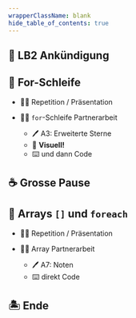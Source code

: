 ```yaml
---
wrapperClassName: blank
hide_table_of_contents: true
---
```


<Timeline title="Woche 8">
<Event time="12:45">

## 🏅 LB2 Ankündigung

</Event>
<Event time="13:00">

## 🔁 For-Schleife

- :man_teacher: Repetition / Präsentation
- :woman_student: `for`-Schleife Partnerarbeit

  - 🖊️ A3: Erweiterte Sterne
  - :art: **Visuell!**
  - :keyboard: und dann Code

</Event>

<Event time="14:20">

## :coffee: Grosse Pause

</Event>
<Event time="14:40">

## :dango: Arrays `[]` und `foreach`

- :man_teacher: Repetition / Präsentation
- :woman_student: Array Partnerarbeit

  - 🖊️ A7: Noten
  - :keyboard: direkt Code

</Event>
<Event time="16:15">

## 🏝️ Ende

</Event>

</Timeline>
